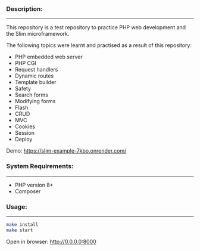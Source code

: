 ### Description:
---
This repository is a test repository to practice PHP web development and the Slim microframework.

The following topics were learnt and practised as a result of this repository:
* PHP embedded web server
* PHP CGI
* Request handlers
* Dynamic routes
* Template builder
* Safety
* Search forms
* Modifying forms
* Flash
* CRUD
* MVC
* Cookies
* Session
* Deploy

Demo: https://slim-example-7kbo.onrender.com/

### System Requirements:
---
* PHP version 8+
* Composer

### Usage:
---
```bash
make install
make start
```
Open in browser: http://0.0.0.0:8000

